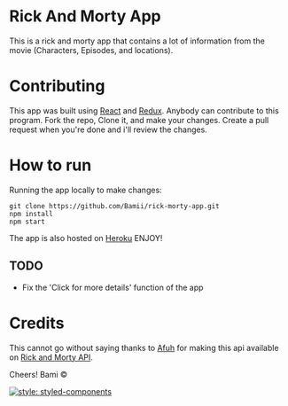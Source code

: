 # Rick And Morty App
This is a rick and morty app that contains a lot of information from the movie (Characters, Episodes, and locations).

# Contributing
This app was built using [React](https://reactjs.org) and [Redux](https://redux.js.org/). Anybody can contribute to this program. Fork the repo, Clone it, and make your changes. Create a pull request when you're done and i'll review the changes.

# How to run
Running the app locally to make changes: 
```
git clone https://github.com/Bamii/rick-morty-app.git
npm install
npm start
```
The app is also hosted on [Heroku](https://ricknmorty.herokuapp.com/) ENJOY!

## TODO
- Fix the 'Click for more details' function of the app

# Credits
This cannot go without saying thanks to [Afuh](https://github.com/afuh/rick-and-morty-api) for making this api available on [Rick and Morty API](https://rickandmortyapi.com/). 

Cheers! Bami &copy;

[![style: styled-components](https://img.shields.io/badge/style-%F0%9F%92%85%20styled--components-orange.svg?colorB=daa357&colorA=db748e)](https://github.com/styled-components/styled-components)